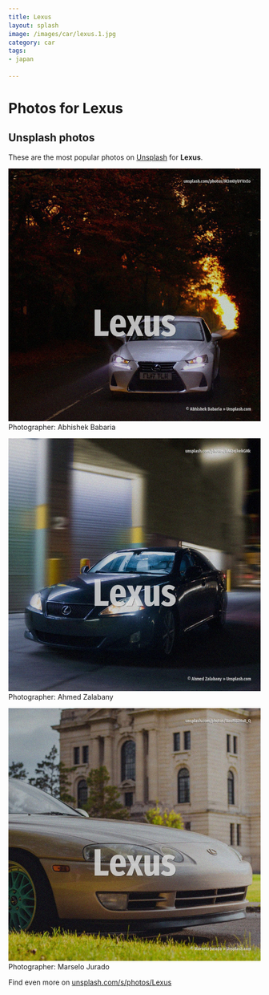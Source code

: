 ```yaml
---
title: Lexus
layout: splash
image: /images/car/lexus.1.jpg
category: car
tags:
- japan

---
```

# Photos for Lexus
 
## Unsplash photos
These are the most popular photos on [Unsplash](https://unsplash.com) for **Lexus**.
 
![Lexus](/images/car/lexus.1.jpg)
Photographer:  Abhishek Babaria
 
![Lexus](/images/car/lexus.2.jpg)
Photographer:  Ahmed Zalabany
 
![Lexus](/images/car/lexus.3.jpg)
Photographer:  Marselo Jurado
 
Find even more on [unsplash.com/s/photos/Lexus](https://unsplash.com/s/photos/Lexus)
 
